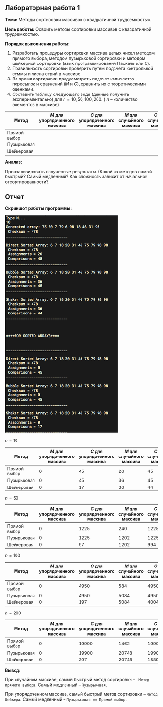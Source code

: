 ## Лабораторная работа 1

**Тема:** Методы сортировки массивов с квадратичной трудоемкостью.

**Цель работы:** Освоить методы сортировки массивов с квадратичной трудоемкостью.

**Порядок выполнения работы:**

1. Разработать процедуры сортировки массива целых чисел методом
прямого выбора, методом пузырьковой сортировки и методом
шейкерной сортировки (язык программирования Паскаль или $C$).
2. Правильность сортировки проверить путем подсчета контрольной
суммы и числа серий в массиве.
3. Во время сортировки предусмотреть подсчет количества пересылок
и сравнений ($М$ и $С$), сравнить их с теоретическими оценками.
4. Составить таблицу следующего вида (данные получить экспериментально) для $n= 10, 50, 100, 200$. ( $n$ – количество
элементов в массиве)

Метод | $М$ для упорядоченного массива | $С$ для упорядоченного массива | $М$ для случайного массива | $C$ для случайного массива |
----- | ---------------------------- | ---------------------------- | ------------------------ | ------------------------ |
Прямой выбор | 
Пузырьковая |
Шейкеровая |


**Анализ:** 

Проанализировать полученные результаты. (Какой из методов самый быстрый? Самый медленный? Как сложность зависит от начальной отсортированности?)

## Отчет

**Скриншот работы программы:**

![screenshot1](img/1.png)


$n=10$

Метод | $М$ для упорядоченного массива | $С$ для упорядоченного массива | $М$ для случайного массива | $C$ для случайного массива |
----- | ---------------------------- | ---------------------------- | ------------------------ | ------------------------ |
Прямой выбор | $0$ | $45$ | $26$ | $45$
Пузырьковая | $0$ | $45$ | $36$ | $45$  
Шейкеровая | $0$ | $17$ | $36$ | $44$ | 

$n=50$

Метод | $М$ для упорядоченного массива | $С$ для упорядоченного массива | $М$ для случайного массива | $C$ для случайного массива |
----- | ---------------------------- | ---------------------------- | ------------------------ | ------------------------ |
Прямой выбор | $0$ | $1225$ | $240$ | $1225$
Пузырьковая | $0$ | $1225$ | $1202$ | $1225$  
Шейкеровая | $0$ | $97$ | $1202$ | $994$ | 

$n=100$

Метод | $М$ для упорядоченного массива | $С$ для упорядоченного массива | $М$ для случайного массива | $C$ для случайного массива |
----- | ---------------------------- | ---------------------------- | ------------------------ | ------------------------ |
Прямой выбор | $0$ | $4950$ | $584$ | $4950$
Пузырьковая | $0$ | $4950$ | $5084$ | $4950$  
Шейкеровая | $0$ | $197$ | $5084$ | $4004$ | 

$n=200$

Метод | $М$ для упорядоченного массива | $С$ для упорядоченного массива | $М$ для случайного массива | $C$ для случайного массива |
----- | ---------------------------- | ---------------------------- | ------------------------ | ------------------------ |
Прямой выбор | $0$ | $19900$ | $1462$ | $19900$
Пузырьковая | $0$ | $19900$ | $20748$ | $19900$  
Шейкеровая | $0$ | $397$ | $20748$ | $15895$


**Вывод:** 

При случайном массиве, самый быстрый метод сортировки – ` Метод прямого выбора`. Самый медленный – `Пузырьковая`.

При упорядоченном массиве, самый быстрый метод сортировки – `Метод Шейкера`. Самый медленный – `Пузырьковая == Прямой выбор`.
